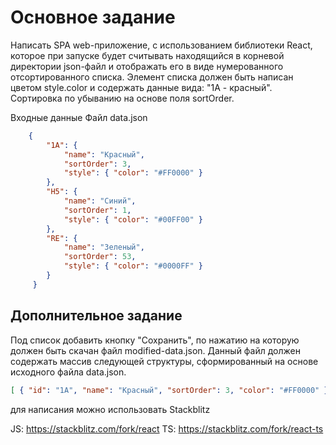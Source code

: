 # Основное задание
Написать SPA web-приложение, с использованием библиотеки React, которое при запуске будет считывать находящийся в корневой директории json-файл и отображать его в виде нумерованного отсортированного списка.
Элемент списка должен быть написан цветом style.color и содержать данные вида: "1A - красный".
Сортировка по убыванию на основе поля sortOrder.


Входные данные Файл data.json
```json
    {
    	"1A": { 
    		"name": "Красный",
    		"sortOrder": 3,
    		"style": { "color": "#FF0000" }
    	},
    	"H5": {
     		"name": "Синий",
    		"sortOrder": 1,
    		"style": { "color": "#00FF00" }
    	}, 
    	"RE": {
    		"name": "Зеленый",
    		"sortOrder": 53, 
    		"style": { "color": "#0000FF" } 
    	}
     }
```


## Дополнительное задание
Под список добавить кнопку "Сохранить", по нажатию на которую должен быть скачан файл modified-data.json.
Данный файл должен содержать массив следующей структуры, сформированный на основе исходного файла data.json.
```json
[ { "id": "1A", "name": "Красный", "sortOrder": 3, "color": "#FF0000" } ]
```


для написания можно использовать Stackblitz

JS: https://stackblitz.com/fork/react
TS: https://stackblitz.com/fork/react-ts
